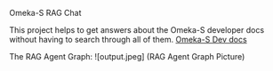 Omeka-S RAG Chat

This project helps to get answers about the Omeka-S developer docs without having to search through all of them.
[Omeka-S Dev docs](https://omeka.org/s/docs/developer/)

The RAG Agent Graph:
![output.jpeg] (RAG Agent Graph Picture)
